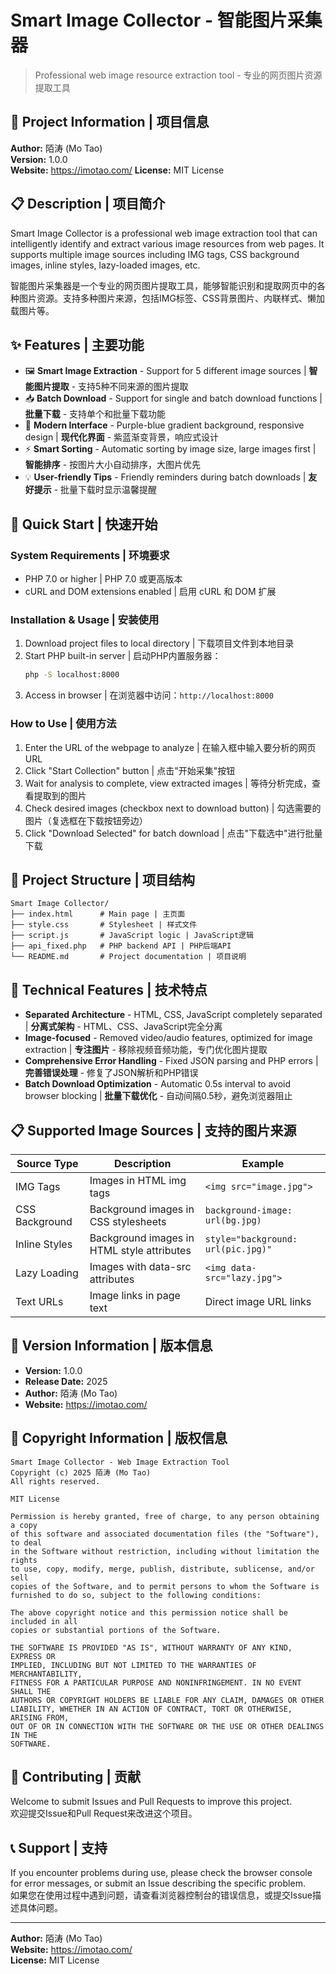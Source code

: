 # Smart Image Collector - 智能图片采集器

> Professional web image resource extraction tool - 专业的网页图片资源提取工具

## 📖 Project Information | 项目信息

**Author:** 陌涛 (Mo Tao)  
**Version:** 1.0.0  
**Website:** https://imotao.com/ 
**License:** MIT License  

## 📋 Description | 项目简介

Smart Image Collector is a professional web image extraction tool that can intelligently identify and extract various image resources from web pages. It supports multiple image sources including IMG tags, CSS background images, inline styles, lazy-loaded images, etc.

智能图片采集器是一个专业的网页图片提取工具，能够智能识别和提取网页中的各种图片资源。支持多种图片来源，包括IMG标签、CSS背景图片、内联样式、懒加载图片等。

## ✨ Features | 主要功能

- 🖼️ **Smart Image Extraction** - Support for 5 different image sources | **智能图片提取** - 支持5种不同来源的图片提取
- 📥 **Batch Download** - Support for single and batch download functions | **批量下载** - 支持单个和批量下载功能
- 🎨 **Modern Interface** - Purple-blue gradient background, responsive design | **现代化界面** - 紫蓝渐变背景，响应式设计
- ⚡ **Smart Sorting** - Automatic sorting by image size, large images first | **智能排序** - 按图片大小自动排序，大图片优先
- 💡 **User-friendly Tips** - Friendly reminders during batch downloads | **友好提示** - 批量下载时显示温馨提醒

## 🚀 Quick Start | 快速开始

### System Requirements | 环境要求
- PHP 7.0 or higher | PHP 7.0 或更高版本
- cURL and DOM extensions enabled | 启用 cURL 和 DOM 扩展

### Installation & Usage | 安装使用
1. Download project files to local directory | 下载项目文件到本地目录
2. Start PHP built-in server | 启动PHP内置服务器：
   ```bash
   php -S localhost:8000
   ```
3. Access in browser | 在浏览器中访问：`http://localhost:8000`

### How to Use | 使用方法
1. Enter the URL of the webpage to analyze | 在输入框中输入要分析的网页URL
2. Click "Start Collection" button | 点击"开始采集"按钮
3. Wait for analysis to complete, view extracted images | 等待分析完成，查看提取到的图片
4. Check desired images (checkbox next to download button) | 勾选需要的图片（复选框在下载按钮旁边）
5. Click "Download Selected" for batch download | 点击"下载选中"进行批量下载

## 📁 Project Structure | 项目结构

```
Smart Image Collector/
├── index.html      # Main page | 主页面
├── style.css       # Stylesheet | 样式文件
├── script.js       # JavaScript logic | JavaScript逻辑
├── api_fixed.php   # PHP backend API | PHP后端API
└── README.md       # Project documentation | 项目说明
```

## 🔧 Technical Features | 技术特点

- **Separated Architecture** - HTML, CSS, JavaScript completely separated | **分离式架构** - HTML、CSS、JavaScript完全分离
- **Image-focused** - Removed video/audio features, optimized for image extraction | **专注图片** - 移除视频音频功能，专门优化图片提取
- **Comprehensive Error Handling** - Fixed JSON parsing and PHP errors | **完善错误处理** - 修复了JSON解析和PHP错误
- **Batch Download Optimization** - Automatic 0.5s interval to avoid browser blocking | **批量下载优化** - 自动间隔0.5秒，避免浏览器阻止

## 📋 Supported Image Sources | 支持的图片来源

| Source Type | Description | Example |
|-------------|-------------|---------|
| IMG Tags | Images in HTML img tags | `<img src="image.jpg">` |
| CSS Background | Background images in CSS stylesheets | `background-image: url(bg.jpg)` |
| Inline Styles | Background images in HTML style attributes | `style="background: url(pic.jpg)"` |
| Lazy Loading | Images with data-src attributes | `<img data-src="lazy.jpg">` |
| Text URLs | Image links in page text | Direct image URL links |

## 🎯 Version Information | 版本信息

- **Version:** 1.0.0
- **Release Date:** 2025
- **Author:** 陌涛 (Mo Tao)
- **Website:** https://imotao.com/

## 📄 Copyright Information | 版权信息

```
Smart Image Collector - Web Image Extraction Tool
Copyright (c) 2025 陌涛 (Mo Tao)
All rights reserved.

MIT License

Permission is hereby granted, free of charge, to any person obtaining a copy
of this software and associated documentation files (the "Software"), to deal
in the Software without restriction, including without limitation the rights
to use, copy, modify, merge, publish, distribute, sublicense, and/or sell
copies of the Software, and to permit persons to whom the Software is
furnished to do so, subject to the following conditions:

The above copyright notice and this permission notice shall be included in all
copies or substantial portions of the Software.

THE SOFTWARE IS PROVIDED "AS IS", WITHOUT WARRANTY OF ANY KIND, EXPRESS OR
IMPLIED, INCLUDING BUT NOT LIMITED TO THE WARRANTIES OF MERCHANTABILITY,
FITNESS FOR A PARTICULAR PURPOSE AND NONINFRINGEMENT. IN NO EVENT SHALL THE
AUTHORS OR COPYRIGHT HOLDERS BE LIABLE FOR ANY CLAIM, DAMAGES OR OTHER
LIABILITY, WHETHER IN AN ACTION OF CONTRACT, TORT OR OTHERWISE, ARISING FROM,
OUT OF OR IN CONNECTION WITH THE SOFTWARE OR THE USE OR OTHER DEALINGS IN THE
SOFTWARE.
```

## 🤝 Contributing | 贡献

Welcome to submit Issues and Pull Requests to improve this project.  
欢迎提交Issue和Pull Request来改进这个项目。

## 📞 Support | 支持

If you encounter problems during use, please check the browser console for error messages, or submit an Issue describing the specific problem.  
如果您在使用过程中遇到问题，请查看浏览器控制台的错误信息，或提交Issue描述具体问题。

---

**Author:** 陌涛 (Mo Tao)  
**Website:** https://imotao.com/  
**License:** MIT License
